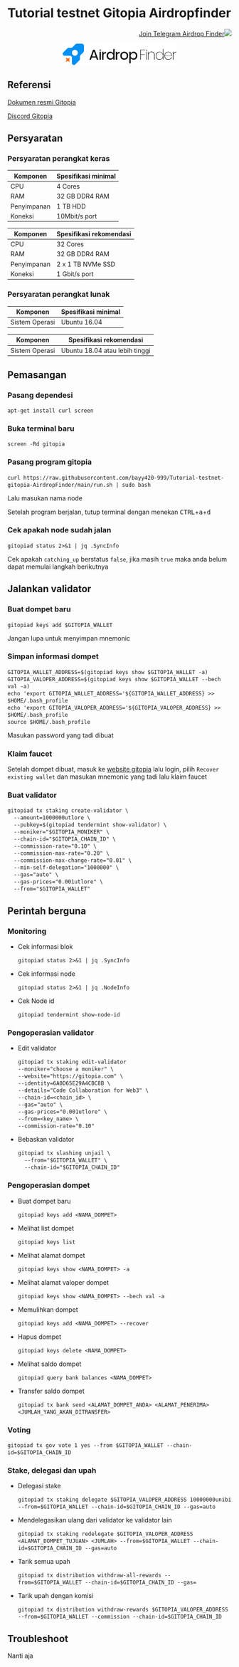 # Tutorial testnet Gitopia Airdropfinder

<p style="font-size:14px" align="right">
<a href="https://t.me/airdropfind" target="_blank">Join Telegram Airdrop Finder<img src="https://user-images.githubusercontent.com/50621007/183283867-56b4d69f-bc6e-4939-b00a-72aa019d1aea.png" width="30"/></a>
</p>

<p align="center">
  <img height="auto" width="auto" src="https://raw.githubusercontent.com/bayy420-999/airdropfind/main/NavIcon.png">
</p>


## Referensi

[Dokumen resmi Gitopia](https://docs.gitopia.com/)

[Discord Gitopia](https://discord.gg/32hSE7H83x)

## Persyaratan

### Persyaratan perangkat keras

| Komponen | Spesifikasi minimal |
|----------|---------------------|
|CPU|4 Cores|
|RAM|32 GB DDR4 RAM|
|Penyimpanan|1 TB HDD|
|Koneksi|10Mbit/s port|

| Komponen | Spesifikasi rekomendasi |
|----------|---------------------|
|CPU|32 Cores|
|RAM|32 GB DDR4 RAM|
|Penyimpanan|2 x 1 TB NVMe SSD|
|Koneksi|1 Gbit/s port|

### Persyaratan perangkat lunak

| Komponen | Spesifikasi minimal |
|----------|---------------------|
|Sistem Operasi|Ubuntu 16.04|

| Komponen | Spesifikasi rekomendasi |
|----------|---------------------|
|Sistem Operasi|Ubuntu 18.04 atau lebih tinggi|

## Pemasangan

### Pasang dependesi

```console
apt-get install curl screen
```

### Buka terminal baru

```console
screen -Rd gitopia
```

### Pasang program gitopia

```console
curl https://raw.githubusercontent.com/bayy420-999/Tutorial-testnet-gitopia-AirdropFinder/main/run.sh | sudo bash
```

Lalu masukan nama node

Setelah program berjalan, tutup terminal dengan menekan <kbd>CTRL</kbd>+<kbd>a</kbd>+<kbd>d</kbd>

### Cek apakah node sudah jalan

```console
gitopiad status 2>&1 | jq .SyncInfo
```

Cek apakah `catching_up` berstatus `false`, jika masih `true` maka anda belum dapat memulai langkah berikutnya

## Jalankan validator

### Buat dompet baru

```console
gitopiad keys add $GITOPIA_WALLET
```

Jangan lupa untuk menyimpan mnemonic


### Simpan informasi dompet

```console
GITOPIA_WALLET_ADDRESS=$(gitopiad keys show $GITOPIA_WALLET -a)
GITOPIA_VALOPER_ADDRESS=$(gitopiad keys show $GITOPIA_WALLET --bech val -a)
echo 'export GITOPIA_WALLET_ADDRESS='${GITOPIA_WALLET_ADDRESS} >> $HOME/.bash_profile
echo 'export GITOPIA_VALOPER_ADDRESS='${GITOPIA_VALOPER_ADDRESS} >> $HOME/.bash_profile
source $HOME/.bash_profile
```

Masukan password yang tadi dibuat

### Klaim faucet

Setelah dompet dibuat, masuk ke [website gitopia](https://gitopia.com/login) lalu login, pilih `Recover existing wallet` dan masukan mnemonic yang tadi lalu klaim faucet

### Buat validator

```console
gitopiad tx staking create-validator \
  --amount=1000000utlore \
  --pubkey=$(gitopiad tendermint show-validator) \
  --moniker="$GITOPIA_MONIKER" \
  --chain-id="$GITOPIA_CHAIN_ID" \
  --commission-rate="0.10" \
  --commission-max-rate="0.20" \
  --commission-max-change-rate="0.01" \
  --min-self-delegation="1000000" \
  --gas="auto" \
  --gas-prices="0.001utlore" \
  --from="$GITOPIA_WALLET"
```

## Perintah berguna

### Monitoring

* Cek informasi blok

  ```console
  gitopiad status 2>&1 | jq .SyncInfo
  ```

* Cek informasi node

  ```console
  gitopiad status 2>&1 | jq .NodeInfo
  ```
  
* Cek Node id

  ```console
  gitopiad tendermint show-node-id
  ```


### Pengoperasian validator

* Edit validator

  ```console
  gitopiad tx staking edit-validator
  --moniker="choose a moniker" \
  --website="https://gitopia.com" \
  --identity=6A0D65E29A4CBC8B \
  --details="Code Collaboration for Web3" \
  --chain-id=<chain_id> \
  --gas="auto" \
  --gas-prices="0.001utlore" \
  --from=<key_name> \
  --commission-rate="0.10"
  ```

* Bebaskan validator

  ```console
  gitopiad tx slashing unjail \
    --from="$GITOPIA_WALLET" \
    --chain-id="$GITOPIA_CHAIN_ID"
  ```

### Pengoperasian dompet

* Buat dompet baru

  ```console
  gitopiad keys add <NAMA_DOMPET>
  ```
* Melihat list dompet

  ```console
  gitopiad keys list
  ```

* Melihat alamat dompet

  ```console
  gitopiad keys show <NAMA_DOMPET> -a
  ```

* Melihat alamat valoper dompet

  ```console
  gitopiad keys show <NAMA_DOMPET> --bech val -a 
  ```

* Memulihkan dompet

  ```console
  gitopiad keys add <NAMA_DOMPET> --recover
  ```

* Hapus dompet 

  ```console
  gitopiad keys delete <NAMA_DOMPET>
  ```
  
* Melihat saldo dompet

  ```console
  gitopiad query bank balances <NAMA_DOMPET>
  ```

* Transfer saldo dompet

  ```console
  gitopiad tx bank send <ALAMAT_DOMPET_ANDA> <ALAMAT_PENERIMA> <JUMLAH_YANG_AKAN_DITRANSFER>
  ``` 

### Voting

```console
gitopiad tx gov vote 1 yes --from $GITOPIA_WALLET --chain-id=$GITOPIA_CHAIN_ID
```

### Stake, delegasi dan upah

* Delegasi stake

  ```console
  gitopiad tx staking delegate $GITOPIA_VALOPER_ADDRESS 10000000unibi --from=$GITOPIA_WALLET --chain-id=$GITOPIA_CHAIN_ID --gas=auto
  ```

* Mendelegasikan ulang dari validator ke validator lain

  ```console
  gitopiad tx staking redelegate $GITOPIA_VALOPER_ADDRESS <ALAMAT_DOMPET_TUJUAN> <JUMLAH> --from=$GITOPIA_WALLET --chain-id=$GITOPIA_CHAIN_ID --gas=auto
  ```
 
* Tarik semua upah

  ```console
  gitopiad tx distribution withdraw-all-rewards --from=$GITOPIA_WALLET --chain-id=$GITOPIA_CHAIN_ID --gas=
  ```

* Tarik upah dengan komisi

  ```console
  gitopiad tx distribution withdraw-rewards $GITOPIA_VALOPER_ADDRESS --from=$GITOPIA_WALLET --commission --chain-id=$GITOPIA_CHAIN_ID
  ```
## Troubleshoot

Nanti aja